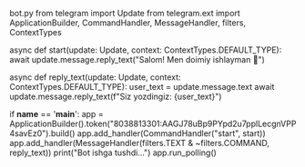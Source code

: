 bot.py
from telegram import Update
from telegram.ext import ApplicationBuilder, CommandHandler, MessageHandler, filters, ContextTypes

async def start(update: Update, context: ContextTypes.DEFAULT_TYPE):
    await update.message.reply_text("Salom! Men doimiy ishlayman 🤖")

async def reply_text(update: Update, context: ContextTypes.DEFAULT_TYPE):
    user_text = update.message.text
    await update.message.reply_text(f"Siz yozdingiz: {user_text}")

if __name__ == '__main__':
    app = ApplicationBuilder().token("8038813301:AAGJ78uBp9PYpd2u7pplLecgnVPP4savEz0").build()
    app.add_handler(CommandHandler("start", start))
    app.add_handler(MessageHandler(filters.TEXT & ~filters.COMMAND, reply_text))
    print("Bot ishga tushdi...")
    app.run_polling()

